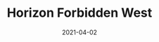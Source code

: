 ---
weight: 17
images:
- https://res.cloudinary.com/lrmn/image/upload/v1687375313/VIRTUAL-PHOTOGRAPHY/hfw/lrmn-aloy_70_iluqaa.jpg
- https://res.cloudinary.com/lrmn/image/upload/v1687375311/VIRTUAL-PHOTOGRAPHY/hfw/lrmn-aloy_60_bwmgnt.jpg
- https://res.cloudinary.com/lrmn/image/upload/v1687375314/VIRTUAL-PHOTOGRAPHY/hfw/lrmn-aloy_71_ivcwxp.jpg
multipleColumn: true
title: Horizon Forbidden West
date: 2021-04-02
tags:
- outdoors
- all
---